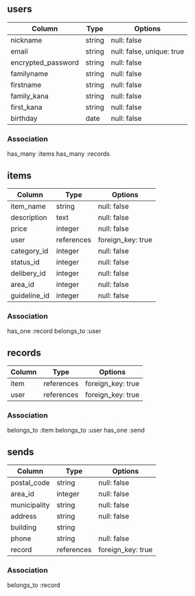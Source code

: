 ## users
|Column     |Type      |Options    |
|-----------|----------|-----------|
|nickname   |string    |null: false|
|email      |string    |null: false, unique: true|
|encrypted_password|string|null: false|
|familyname |string    |null: false|
|firstname  |string    |null: false|
|family_kana|string    |null: false|
|first_kana |string    |null: false|
|birthday   |date      |null: false|

### Association
has_many :items
has_many :records


## items
|Column   |Type      |Options    |
|---------|----------|-----------|
|item_name|string    |null: false|
|description|text    |null: false|
|price    |integer   |null: false|
|user     |references|foreign_key: true|
|category_id|integer |null: false|
|status_id   |integer   |null: false|
|delibery_id |integer   |null: false|
|area_id     |integer   |null: false|
|guideline_id|integer   |null: false|

### Association
has_one :record
belongs_to :user


## records
|Column  |Type      |Options          |
|--------|----------|-----------------|
|item    |references|foreign_key: true|
|user    |references|foreign_key: true|

### Association
belongs_to :item
belongs_to :user
has_one :send


## sends
|Column      |Type   |Options    |
|-------------|-------|-----------|
|postal_code  |string |null: false|
|area_id      |integer|null: false|
|municipality |string |null: false|
|address      |string |null: false|
|building     |string |           |
|phone        |string |null: false|
|record       |references|foreign_key: true|

### Association
belongs_to :record